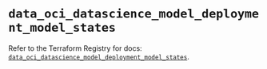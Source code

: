 # `data_oci_datascience_model_deployment_model_states`

Refer to the Terraform Registry for docs: [`data_oci_datascience_model_deployment_model_states`](https://registry.terraform.io/providers/hashicorp/oci/7.19.0/docs/data-sources/datascience_model_deployment_model_states).
